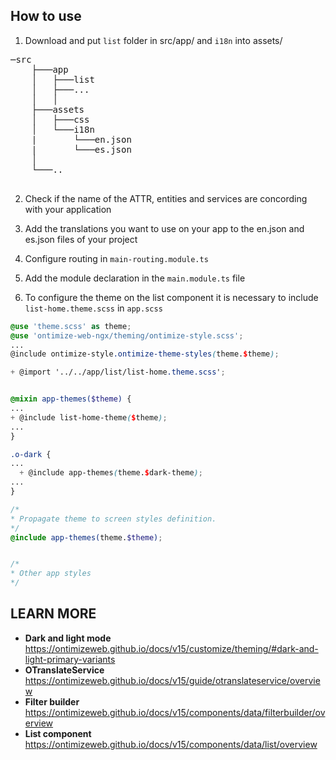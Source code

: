 ## How to use

1. Download and put `list` folder in src/app/ and `i18n` into assets/

<pre>
─src
    ├───app
    │   ├───list
    │   ├───...
    │   │
    ├───assets
    │   ├───css
    │   └───i18n
    |       └───en.json
    |       └───es.json
    │
    └───..

</pre>

2. Check if the name of the ATTR, entities and services are concording with your application

1. Add the translations you want to use on your app ​​to the en.json and es.json files of your project

1. Configure routing in `main-routing.module.ts`

1. Add the module declaration in the `main.module.ts` file

1. To configure the theme on the list component it is necessary to include `list-home.theme.scss` in `app.scss`

```app.scss
@use 'theme.scss' as theme;
@use 'ontimize-web-ngx/theming/ontimize-style.scss';
...
@include ontimize-style.ontimize-theme-styles(theme.$theme);

+ @import '../../app/list/list-home.theme.scss';


@mixin app-themes($theme) {
...
+ @include list-home-theme($theme);
...
}

.o-dark {
...
  + @include app-themes(theme.$dark-theme);
...
}

/*
* Propagate theme to screen styles definition.
*/
@include app-themes(theme.$theme);


/*
* Other app styles
*/

```

## LEARN MORE
* **Dark and light mode** https://ontimizeweb.github.io/docs/v15/customize/theming/#dark-and-light-primary-variants
* **OTranslateService** https://ontimizeweb.github.io/docs/v15/guide/otranslateservice/overview
* **Filter builder** https://ontimizeweb.github.io/docs/v15/components/data/filterbuilder/overview
* **List component** https://ontimizeweb.github.io/docs/v15/components/data/list/overview
